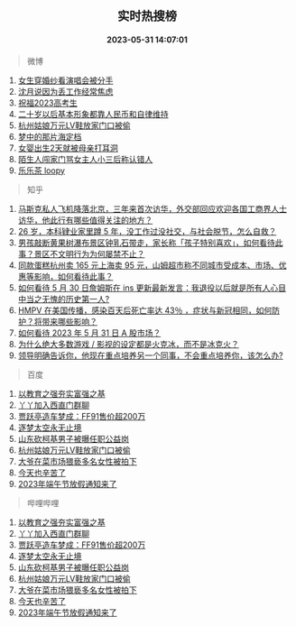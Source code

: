 <div align="center"><h2>实时热搜榜</h2><h4>2023-05-31 14:07:01</h4></div>

> 微博  

1. [女生穿婚纱看演唱会被分手](https://s.weibo.com/weibo?q=%23%E5%A5%B3%E7%94%9F%E7%A9%BF%E5%A9%9A%E7%BA%B1%E7%9C%8B%E6%BC%94%E5%94%B1%E4%BC%9A%E8%A2%AB%E5%88%86%E6%89%8B%23&t=31&band_rank=1&Refer=top)<br />
2. [沈月说因为丢工作经常焦虑](https://s.weibo.com/weibo?q=%23%E6%B2%88%E6%9C%88%E8%AF%B4%E5%9B%A0%E4%B8%BA%E4%B8%A2%E5%B7%A5%E4%BD%9C%E7%BB%8F%E5%B8%B8%E7%84%A6%E8%99%91%23&t=31&band_rank=2&Refer=top)<br />
3. [祝福2023高考生](https://s.weibo.com/weibo?q=%23%E7%A5%9D%E7%A6%8F2023%E9%AB%98%E8%80%83%E7%94%9F%23&t=31&band_rank=3&Refer=top)<br />
4. [二十岁以后基本形象都靠人民币和自律维持](https://s.weibo.com/weibo?q=%E4%BA%8C%E5%8D%81%E5%B2%81%E4%BB%A5%E5%90%8E%E5%9F%BA%E6%9C%AC%E5%BD%A2%E8%B1%A1%E9%83%BD%E9%9D%A0%E4%BA%BA%E6%B0%91%E5%B8%81%E5%92%8C%E8%87%AA%E5%BE%8B%E7%BB%B4%E6%8C%81&t=31&band_rank=4&Refer=top)<br />
5. [杭州姑娘万元LV鞋放家门口被偷](https://s.weibo.com/weibo?q=%23%E6%9D%AD%E5%B7%9E%E5%A7%91%E5%A8%98%E4%B8%87%E5%85%83LV%E9%9E%8B%E6%94%BE%E5%AE%B6%E9%97%A8%E5%8F%A3%E8%A2%AB%E5%81%B7%23&t=31&band_rank=5&Refer=top)<br />
6. [梦中的那片海定档](https://s.weibo.com/weibo?q=%23%E6%A2%A6%E4%B8%AD%E7%9A%84%E9%82%A3%E7%89%87%E6%B5%B7%E5%AE%9A%E6%A1%A3%23&t=31&band_rank=6&Refer=top)<br />
7. [女婴出生2天就被母亲打耳洞](https://s.weibo.com/weibo?q=%23%E5%A5%B3%E5%A9%B4%E5%87%BA%E7%94%9F2%E5%A4%A9%E5%B0%B1%E8%A2%AB%E6%AF%8D%E4%BA%B2%E6%89%93%E8%80%B3%E6%B4%9E%23&t=31&band_rank=7&Refer=top)<br />
8. [陌生人闯家门骂女主人小三后称认错人](https://s.weibo.com/weibo?q=%23%E9%99%8C%E7%94%9F%E4%BA%BA%E9%97%AF%E5%AE%B6%E9%97%A8%E9%AA%82%E5%A5%B3%E4%B8%BB%E4%BA%BA%E5%B0%8F%E4%B8%89%E5%90%8E%E7%A7%B0%E8%AE%A4%E9%94%99%E4%BA%BA%23&t=31&band_rank=8&Refer=top)<br />
9. [乐乐茶 loopy](https://s.weibo.com/weibo?q=%E4%B9%90%E4%B9%90%E8%8C%B6%20loopy&t=31&band_rank=9&Refer=top)<br />

> 知乎  

1. [马斯克私人飞机降落北京，三年来首次访华，外交部回应欢迎各国工商界人士访华，他此行有哪些值得关注的地方？](https://www.zhihu.com/question/603832271)<br />
2. [26 岁，本科肄业家里蹲 5 年，没工作过没社交，与社会脱节，怎么自救？](https://www.zhihu.com/question/299259221)<br />
3. [男孩敲断黄果树瀑布景区钟乳石带走，家长称「孩子特别喜欢」，如何看待此事？景区不文明行为为何屡禁不止？](https://www.zhihu.com/question/603621134)<br />
4. [同款蛋糕杭州卖 165 元上海卖 95 元，山姆超市称不同城市受成本、市场、优惠等影响，如何看待此事？](https://www.zhihu.com/question/603600909)<br />
5. [如何看待 5 月 30 日詹姆斯在 ins 更新最新发言：我退役以后就是所有人心目中当之无愧的历史第一人?](https://www.zhihu.com/question/603812096)<br />
6. [HMPV 在美国传播，感染百天后死亡率达 43％ ，症状与新冠相同，如何防护？将带来哪些影响？](https://www.zhihu.com/question/603980078)<br />
7. [如何看待 2023 年 5 月 31 日 A 股市场？](https://www.zhihu.com/question/603899041)<br />
8. [为什么绝大多数游戏 / 影视的设定都是火克冰，而不是冰克火？](https://www.zhihu.com/question/602861309)<br />
9. [领导明确告诉你，他现在重点培养另一个同事，不会重点培养你，该怎么办?](https://www.zhihu.com/question/603488937)<br />

> 百度  

1. [以教育之强夯实富强之基](https://www.baidu.com/s?wd=%E4%BB%A5%E6%95%99%E8%82%B2%E4%B9%8B%E5%BC%BA%E5%A4%AF%E5%AE%9E%E5%AF%8C%E5%BC%BA%E4%B9%8B%E5%9F%BA&sa=fyb_news&rsv_dl=fyb_news)<br />
2. [丫丫加入西直门群聊](https://www.baidu.com/s?wd=%E4%B8%AB%E4%B8%AB%E5%8A%A0%E5%85%A5%E8%A5%BF%E7%9B%B4%E9%97%A8%E7%BE%A4%E8%81%8A&sa=fyb_news&rsv_dl=fyb_news)<br />
3. [贾跃亭造车梦成：FF91售价超200万](https://www.baidu.com/s?wd=%E8%B4%BE%E8%B7%83%E4%BA%AD%E9%80%A0%E8%BD%A6%E6%A2%A6%E6%88%90%EF%BC%9AFF91%E5%94%AE%E4%BB%B7%E8%B6%85200%E4%B8%87&sa=fyb_news&rsv_dl=fyb_news)<br />
4. [逐梦太空永无止境](https://www.baidu.com/s?wd=%E9%80%90%E6%A2%A6%E5%A4%AA%E7%A9%BA%E6%B0%B8%E6%97%A0%E6%AD%A2%E5%A2%83&sa=fyb_news&rsv_dl=fyb_news)<br />
5. [山东砍柯基男子被曝任职公益岗](https://www.baidu.com/s?wd=%E5%B1%B1%E4%B8%9C%E7%A0%8D%E6%9F%AF%E5%9F%BA%E7%94%B7%E5%AD%90%E8%A2%AB%E6%9B%9D%E4%BB%BB%E8%81%8C%E5%85%AC%E7%9B%8A%E5%B2%97&sa=fyb_news&rsv_dl=fyb_news)<br />
6. [杭州姑娘万元LV鞋放家门口被偷](https://www.baidu.com/s?wd=%E6%9D%AD%E5%B7%9E%E5%A7%91%E5%A8%98%E4%B8%87%E5%85%83LV%E9%9E%8B%E6%94%BE%E5%AE%B6%E9%97%A8%E5%8F%A3%E8%A2%AB%E5%81%B7&sa=fyb_news&rsv_dl=fyb_news)<br />
7. [大爷在菜市场猥亵多名女性被拍下](https://www.baidu.com/s?wd=%E5%A4%A7%E7%88%B7%E5%9C%A8%E8%8F%9C%E5%B8%82%E5%9C%BA%E7%8C%A5%E4%BA%B5%E5%A4%9A%E5%90%8D%E5%A5%B3%E6%80%A7%E8%A2%AB%E6%8B%8D%E4%B8%8B&sa=fyb_news&rsv_dl=fyb_news)<br />
8. [今天也辛苦了](https://www.baidu.com/s?wd=%23%E4%BB%8A%E5%A4%A9%E4%B9%9F%E8%BE%9B%E8%8B%A6%E4%BA%86%23&sa=fyb_news&rsv_dl=fyb_news)<br />
9. [2023年端午节放假通知来了](https://www.baidu.com/s?wd=2023%E5%B9%B4%E7%AB%AF%E5%8D%88%E8%8A%82%E6%94%BE%E5%81%87%E9%80%9A%E7%9F%A5%E6%9D%A5%E4%BA%86&sa=fyb_news&rsv_dl=fyb_news)<br />

> 哔哩哔哩  

1. [以教育之强夯实富强之基](https://www.baidu.com/s?wd=%E4%BB%A5%E6%95%99%E8%82%B2%E4%B9%8B%E5%BC%BA%E5%A4%AF%E5%AE%9E%E5%AF%8C%E5%BC%BA%E4%B9%8B%E5%9F%BA&sa=fyb_news&rsv_dl=fyb_news)<br />
2. [丫丫加入西直门群聊](https://www.baidu.com/s?wd=%E4%B8%AB%E4%B8%AB%E5%8A%A0%E5%85%A5%E8%A5%BF%E7%9B%B4%E9%97%A8%E7%BE%A4%E8%81%8A&sa=fyb_news&rsv_dl=fyb_news)<br />
3. [贾跃亭造车梦成：FF91售价超200万](https://www.baidu.com/s?wd=%E8%B4%BE%E8%B7%83%E4%BA%AD%E9%80%A0%E8%BD%A6%E6%A2%A6%E6%88%90%EF%BC%9AFF91%E5%94%AE%E4%BB%B7%E8%B6%85200%E4%B8%87&sa=fyb_news&rsv_dl=fyb_news)<br />
4. [逐梦太空永无止境](https://www.baidu.com/s?wd=%E9%80%90%E6%A2%A6%E5%A4%AA%E7%A9%BA%E6%B0%B8%E6%97%A0%E6%AD%A2%E5%A2%83&sa=fyb_news&rsv_dl=fyb_news)<br />
5. [山东砍柯基男子被曝任职公益岗](https://www.baidu.com/s?wd=%E5%B1%B1%E4%B8%9C%E7%A0%8D%E6%9F%AF%E5%9F%BA%E7%94%B7%E5%AD%90%E8%A2%AB%E6%9B%9D%E4%BB%BB%E8%81%8C%E5%85%AC%E7%9B%8A%E5%B2%97&sa=fyb_news&rsv_dl=fyb_news)<br />
6. [杭州姑娘万元LV鞋放家门口被偷](https://www.baidu.com/s?wd=%E6%9D%AD%E5%B7%9E%E5%A7%91%E5%A8%98%E4%B8%87%E5%85%83LV%E9%9E%8B%E6%94%BE%E5%AE%B6%E9%97%A8%E5%8F%A3%E8%A2%AB%E5%81%B7&sa=fyb_news&rsv_dl=fyb_news)<br />
7. [大爷在菜市场猥亵多名女性被拍下](https://www.baidu.com/s?wd=%E5%A4%A7%E7%88%B7%E5%9C%A8%E8%8F%9C%E5%B8%82%E5%9C%BA%E7%8C%A5%E4%BA%B5%E5%A4%9A%E5%90%8D%E5%A5%B3%E6%80%A7%E8%A2%AB%E6%8B%8D%E4%B8%8B&sa=fyb_news&rsv_dl=fyb_news)<br />
8. [今天也辛苦了](https://www.baidu.com/s?wd=%23%E4%BB%8A%E5%A4%A9%E4%B9%9F%E8%BE%9B%E8%8B%A6%E4%BA%86%23&sa=fyb_news&rsv_dl=fyb_news)<br />
9. [2023年端午节放假通知来了](https://www.baidu.com/s?wd=2023%E5%B9%B4%E7%AB%AF%E5%8D%88%E8%8A%82%E6%94%BE%E5%81%87%E9%80%9A%E7%9F%A5%E6%9D%A5%E4%BA%86&sa=fyb_news&rsv_dl=fyb_news)<br />
